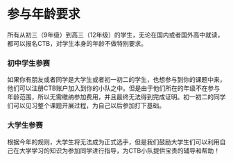 # 参与年龄要求

所有从初三（9年级）到高三（12年级）的学生，无论在国内或者国外高中就读，都可以报名CTB，对学生本身的年龄不做特别要求。

### 初中学生参赛

如果你有朋友或者同学是大学生或者初一初二的学生，也想参与到你的课题中来，他们可以注册CTB账户加入到你的小队之中。但是由于他们所在的年级不在参与年龄范围，所以无需缴纳参加费用，并且最终无法得到完成证明。初一初二的同学们可以见习整个课题开展过程，为自己以后参加打下基础。 

### 大学生参赛

根据今年的规则，大学生将无法成为正式选手，但是我们鼓励大学生们可以利用自己在大学学习的知识为参加同学进行指导，为CTB小队提供宝贵的辅导和帮助！

